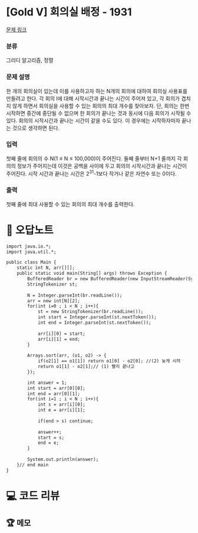 # [Gold V] 회의실 배정 - 1931 

[문제 링크](https://www.acmicpc.net/problem/1931) 

### 분류

그리디 알고리즘, 정렬

### 문제 설명

<p>한 개의 회의실이 있는데 이를 사용하고자 하는 N개의 회의에 대하여 회의실 사용표를 만들려고 한다. 각 회의 I에 대해 시작시간과 끝나는 시간이 주어져 있고, 각 회의가 겹치지 않게 하면서 회의실을 사용할 수 있는 회의의 최대 개수를 찾아보자. 단, 회의는 한번 시작하면 중간에 중단될 수 없으며 한 회의가 끝나는 것과 동시에 다음 회의가 시작될 수 있다. 회의의 시작시간과 끝나는 시간이 같을 수도 있다. 이 경우에는 시작하자마자 끝나는 것으로 생각하면 된다.</p>

### 입력 

 <p>첫째 줄에 회의의 수 N(1 ≤ N ≤ 100,000)이 주어진다. 둘째 줄부터 N+1 줄까지 각 회의의 정보가 주어지는데 이것은 공백을 사이에 두고 회의의 시작시간과 끝나는 시간이 주어진다. 시작 시간과 끝나는 시간은 2<sup>31</sup>-1보다 작거나 같은 자연수 또는 0이다.</p>

### 출력 

 <p>첫째 줄에 최대 사용할 수 있는 회의의 최대 개수를 출력한다.</p>



#  🚀  오답노트 

```diff
import java.io.*;
import java.util.*;

public class Main {
    static int N, arr[][];
    public static void main(String[] args) throws Exception {
        BufferedReader br = new BufferedReader(new InputStreamReader(System.in));
        StringTokenizer st;
        
        N = Integer.parseInt(br.readLine());
        arr = new int[N][2];
        for(int i=0 ; i < N ; i++){
            st = new StringTokenizer(br.readLine());
            int start = Integer.parseInt(st.nextToken());
            int end = Integer.parseInt(st.nextToken());
           
            arr[i][0] = start;
            arr[i][1] = end;
        }
        
        Arrays.sort(arr, (o1, o2) -> {
            if(o2[1] == o1[1]) return o1[0] - o2[0]; //(2) 늦게 시작
            return o1[1] - o2[1];// (1) 빨리 끝나고
        });

        int answer = 1;
        int start = arr[0][0];
        int end = arr[0][1];
        for(int i=1 ; i < N ; i++){
            int s = arr[i][0];
            int e = arr[i][1];
            
            if(end > s) continue;
            
            answer++;
            start = s;
            end = e;
        }
        
        System.out.println(answer);
    }// end main
}

```

# 💻 코드 리뷰




 ## 🏆 메모 

